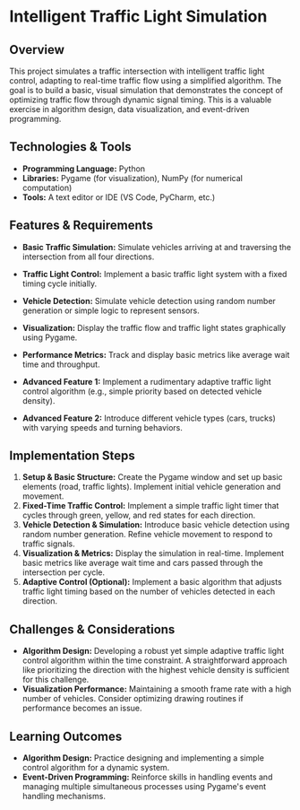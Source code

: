# Intelligent Traffic Light Simulation

## Overview
This project simulates a traffic intersection with intelligent traffic light control, adapting to real-time traffic flow using a simplified algorithm.  The goal is to build a basic, visual simulation that demonstrates the concept of optimizing traffic flow through dynamic signal timing. This is a valuable exercise in algorithm design, data visualization, and event-driven programming.

## Technologies & Tools
- **Programming Language:** Python
- **Libraries:** Pygame (for visualization), NumPy (for numerical computation)
- **Tools:** A text editor or IDE (VS Code, PyCharm, etc.)

## Features & Requirements
- **Basic Traffic Simulation:** Simulate vehicles arriving at and traversing the intersection from all four directions.
- **Traffic Light Control:** Implement a basic traffic light system with a fixed timing cycle initially.
- **Vehicle Detection:** Simulate vehicle detection using random number generation or simple logic to represent sensors.
- **Visualization:** Display the traffic flow and traffic light states graphically using Pygame.
- **Performance Metrics:** Track and display basic metrics like average wait time and throughput.

- **Advanced Feature 1:** Implement a rudimentary adaptive traffic light control algorithm (e.g., simple priority based on detected vehicle density).
- **Advanced Feature 2:**  Introduce different vehicle types (cars, trucks) with varying speeds and turning behaviors.


## Implementation Steps
1. **Setup & Basic Structure:** Create the Pygame window and set up basic elements (road, traffic lights).  Implement initial vehicle generation and movement.
2. **Fixed-Time Traffic Control:** Implement a simple traffic light timer that cycles through green, yellow, and red states for each direction.
3. **Vehicle Detection & Simulation:** Introduce basic vehicle detection using random number generation.  Refine vehicle movement to respond to traffic signals.
4. **Visualization & Metrics:** Display the simulation in real-time.  Implement basic metrics like average wait time and cars passed through the intersection per cycle.
5. **Adaptive Control (Optional):** Implement a basic algorithm that adjusts traffic light timing based on the number of vehicles detected in each direction.

## Challenges & Considerations
- **Algorithm Design:** Developing a robust yet simple adaptive traffic light control algorithm within the time constraint.  A straightforward approach like prioritizing the direction with the highest vehicle density is sufficient for this challenge.
- **Visualization Performance:**  Maintaining a smooth frame rate with a high number of vehicles.  Consider optimizing drawing routines if performance becomes an issue.


## Learning Outcomes
- **Algorithm Design:** Practice designing and implementing a simple control algorithm for a dynamic system.
- **Event-Driven Programming:** Reinforce skills in handling events and managing multiple simultaneous processes using Pygame's event handling mechanisms.

